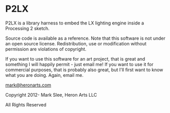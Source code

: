 P2LX
====

P2LX is a library harness to embed the LX lighting engine inside a Processing 2 sketch.

Source code is available as a reference. Note that this software is not under an open source license. Redistribution, use or modification without permission are violations of copyright.

If you want to use this software for an art project, that is great and something I will happily permit - just email me! If you want to use it for commercial purposes, that is probably also great, but I'll first want to know what you are doing. Again, email me.

mark@heronarts.com

Copyright 2012- Mark Slee, Heron Arts LLC

All Rights Reserved
